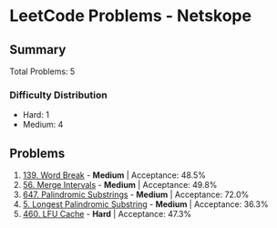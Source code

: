 # LeetCode Problems - Netskope

## Summary
Total Problems: 5

### Difficulty Distribution

- Hard: 1
- Medium: 4

## Problems

1. [139. Word Break](https://leetcode.com/problems/word-break/) - **Medium** | Acceptance: 48.5%
2. [56. Merge Intervals](https://leetcode.com/problems/merge-intervals/) - **Medium** | Acceptance: 49.8%
3. [647. Palindromic Substrings](https://leetcode.com/problems/palindromic-substrings/) - **Medium** | Acceptance: 72.0%
4. [5. Longest Palindromic Substring](https://leetcode.com/problems/longest-palindromic-substring/) - **Medium** | Acceptance: 36.3%
5. [460. LFU Cache](https://leetcode.com/problems/lfu-cache/) - **Hard** | Acceptance: 47.3%